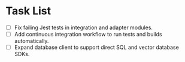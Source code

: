 # Task List

- [ ] Fix failing Jest tests in integration and adapter modules.
- [ ] Add continuous integration workflow to run tests and builds automatically.
- [ ] Expand database client to support direct SQL and vector database SDKs.
